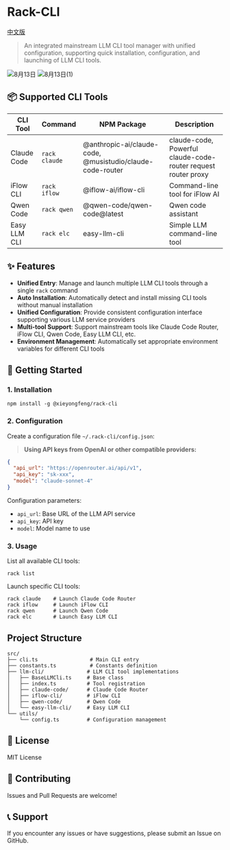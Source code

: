 # Rack-CLI

[中文版](README_zh.md)

> An integrated mainstream LLM CLI tool manager with unified configuration, supporting quick installation, configuration, and launching of LLM CLI tools.

![8月13日](https://github.com/user-attachments/assets/1838c0cd-182e-4bfc-9de7-733dcabb77b8)
![8月13日(1)](https://github.com/user-attachments/assets/df35a934-f0e4-4ad7-91de-9fdcdc0a9468)

## 📦 Supported CLI Tools

| CLI Tool | Command | NPM Package | Description |
|----------|---------|-------------|-------------|
| Claude Code | `rack claude` | @anthropic-ai/claude-code, @musistudio/claude-code-router | claude-code, Powerful claude-code-router request router proxy |
| iFlow CLI | `rack iflow` | @iflow-ai/iflow-cli | Command-line tool for iFlow AI |
| Qwen Code | `rack qwen` | @qwen-code/qwen-code@latest | Qwen code assistant |
| Easy LLM CLI | `rack elc` | easy-llm-cli | Simple LLM command-line tool |

## ✨ Features

-   **Unified Entry**: Manage and launch multiple LLM CLI tools through a single `rack` command
-   **Auto Installation**: Automatically detect and install missing CLI tools without manual installation
-   **Unified Configuration**: Provide consistent configuration interface supporting various LLM service providers
-   **Multi-tool Support**: Support mainstream tools like Claude Code Router, iFlow CLI, Qwen Code, Easy LLM CLI, etc.
-   **Environment Management**: Automatically set appropriate environment variables for different CLI tools

## 🚀 Getting Started

### 1. Installation

```shell
npm install -g @xieyongfeng/rack-cli
```

### 2. Configuration

Create a configuration file `~/.rack-cli/config.json`:

> **Using API keys from OpenAI or other compatible providers:**

```json
{
  "api_url": "https://openrouter.ai/api/v1",
  "api_key": "sk-xxx",
  "model": "claude-sonnet-4"
}
```

Configuration parameters:
- `api_url`: Base URL of the LLM API service
- `api_key`: API key
- `model`: Model name to use

### 3. Usage

List all available CLI tools:
```shell
rack list
```

Launch specific CLI tools:
```shell
rack claude    # Launch Claude Code Router
rack iflow     # Launch iFlow CLI  
rack qwen      # Launch Qwen Code
rack elc       # Launch Easy LLM CLI
```

## Project Structure

```
src/
├── cli.ts                 # Main CLI entry
├── constants.ts           # Constants definition
├── llm-cli/              # LLM CLI tool implementations
│   ├── BaseLLMCli.ts     # Base class
│   ├── index.ts          # Tool registration
│   ├── claude-code/      # Claude Code Router
│   ├── iflow-cli/        # iFlow CLI
│   ├── qwen-code/        # Qwen Code
│   └── easy-llm-cli/     # Easy LLM CLI
└── utils/
    └── config.ts         # Configuration management
```

## 📄 License

MIT License

## 🤝 Contributing

Issues and Pull Requests are welcome!

## 📞 Support

If you encounter any issues or have suggestions, please submit an Issue on GitHub.
